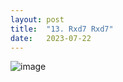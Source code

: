 ```yaml
---
layout: post
title:  "13. Rxd7 Rxd7"
date:   2023-07-22
---
```


![image]({{site.url}}/assets/meetup_photos/2023-07-22.jpg)
